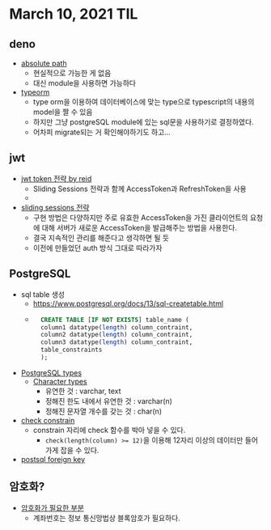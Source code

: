 # March 10, 2021 TIL

## deno
- [absolute path](https://github.com/denoland/deno/issues/203)
    - 현실적으로 가능한 게 없음
    - 대신 module을 사용하면 가능하다
- [typeorm](https://deno.land/x/typeorm)
    - type orm을 이용하여 데이터베이스에 맞는 type으로 typescript의 내용의 model을 짤 수 있음
    - 하지만 그냥 postgreSQL module에 있는 sql문을 사용하기로 결정하였다.
    - 어차피 migrate되는 거 확인해야하기도 하고...

## jwt
- [jwt token 전략 by reid](https://blog.ull.im/engineering/2019/02/07/jwt-strategy.html)
    - Sliding Sessions 전략과 함께 AccessToken과 RefreshToken을 사용
    - 
- [sliding sessions 전략](https://velog.io/@insutance/JWT-token-%EB%A7%8C%EB%A3%8C#:~:text=Sliding%20Sessions,-%EB%B3%B4%EC%95%88%EC%84%B1%EA%B3%BC%20%ED%8E%B8%EC%9D%98%EC%84%B1&text=%EC%9D%B4%20%EC%A0%84%EB%9E%B5%EC%9D%80%20%EC%84%B8%EC%85%98%EC%9D%84,%ED%95%B4%EC%A3%BC%EB%8A%94%20%EB%B0%A9%EB%B2%95%EC%9D%84%20%EC%82%AC%EC%9A%A9%ED%95%9C%EB%8B%A4.)
    - 구현 방법은 다양하지만 주로 유효한 AccessToken을 가진 클라이언트의 요청에 대해 서버가 새로운 AccessToken을 발급해주는 방법을 사용한다.
    - 결국 지속적인 관리를 해준다고 생각하면 될 듯
    - 이전에 만들었던 auth 방식 그대로 따라가자

## PostgreSQL
- sql table 생성
    - https://www.postgresql.org/docs/13/sql-createtable.html
    - ```sql
        CREATE TABLE [IF NOT EXISTS] table_name (
        column1 datatype(length) column_contraint,
        column2 datatype(length) column_contraint,
        column3 datatype(length) column_contraint,
        table_constraints
        );
        ```
- [PostgreSQL types](https://www.postgresql.org/docs/13/datatype.html)
    - [Character types](https://www.postgresqltutorial.com/postgresql-char-varchar-text/)
        - 유연한 것 : varchar, text
        - 정해진 한도 내에서 유연한 것 : varchar(n)
        - 정해진 문자열 개수를 갖는 것 : char(n)
- [check constrain](https://www.postgresql.org/docs/13/ddl-constraints.html)
    - constrain 자리에 check 함수를 박아 넣을 수 있다.
        - `check(length(column) >= 12)`을 이용해 12자리 이상의 데이터만 들어가게 잡을 수 있다.
- [postsql foreign key](https://www.postgresqltutorial.com/postgresql-foreign-key/)

## 암호화?
- [암호화가 필요한 부분](https://library.gabia.com/contents/infrahosting/2665/)
    - 계좌번호는 정보 통신망법상 블록암호가 필요하다.

